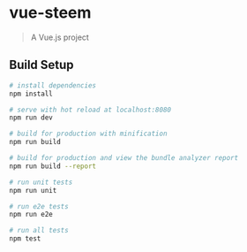 # vue-steem

> A Vue.js project

## Build Setup

``` bash
# install dependencies
npm install

# serve with hot reload at localhost:8080
npm run dev   

# build for production with minification
npm run build

# build for production and view the bundle analyzer report
npm run build --report

# run unit tests
npm run unit

# run e2e tests
npm run e2e

# run all tests 
npm test
```


